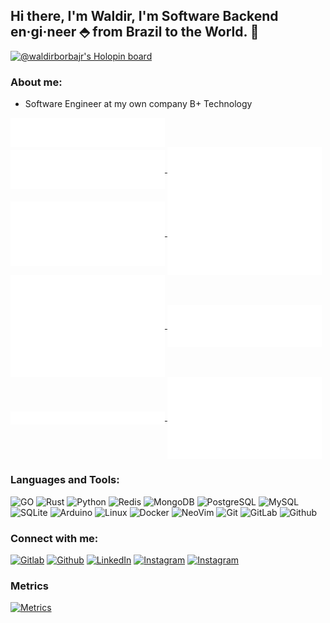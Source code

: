 <!-- Your title -->
## Hi there, I'm Waldir, I'm Software Backend en·gi·neer ⬘ from Brazil to the World. 👋

[![@waldirborbajr's Holopin board](https://holopin.io/api/user/board?user=waldirborbajr)](https://holopin.io/@waldirborbajr)

### About me:

- Software Engineer at my own company B+ Technology

<a href="https://github.com/waldirborbajr">
  <img align="center" width="49%" src="./header.svg" />
</a>
<br/>
<a href="https://github.com/waldirborbajr">
  <img align="center" width="49%" src="./repositories.svg" />
</a>
<a href="https://github.com/waldirborbajr">
  <img align="center" width="49%" src="./acti_comm.svg" />
</a>

<a href="https://github.com/waldirborbajr">
  <img align="center" width="49%" src="./iso_calender.svg" />
</a>

<a href="https://github.com/waldirborbajr">
    <img align="center" width="49%" src="./issue_pr_lang.svg" />
</a>

<a href="https://github.com/waldirborbajr">
  <img align="center" width="49%" src="./github-habits.svg" />
</a>
<a href="https://github.com/waldirborbajr">
    <img align="center" width="49%" src="./achievements.svg" />
</a>
<a href="https://github.com/waldirborbajr">
    <img align="center" width="49%" src="./starred.svg" />
</a>
<a href="https://github.com/waldirborbajr">
    <img align="center" width="49%" src="./recent_starred.svg" />
</a>

### Languages and Tools:


<p>
<img alt="GO" src="https://www.vectorlogo.zone/logos/golang/golang-icon.svg" />
<img alt="Rust" src="https://www.vectorlogo.zone/logos/rust-lang/rust-lang-icon.svg" />
<img alt="Python" src="https://www.vectorlogo.zone/logos/python/python-icon.svg" />
<img alt="Redis" src="https://www.vectorlogo.zone/logos/redis/redis-icon.svg" />
<img alt="MongoDB" src="https://www.vectorlogo.zone/logos/mongodb/mongodb-icon.svg" />
<img alt="PostgreSQL" src="https://www.vectorlogo.zone/logos/postgresql/postgresql-icon.svg" />
<img alt="MySQL" src="https://www.vectorlogo.zone/logos/mysql/mysql-icon.svg" />
<img alt="SQLite" src="https://www.vectorlogo.zone/logos/sqlite/sqlite-icon.svg" />
<img alt="Arduino" src="https://www.vectorlogo.zone/logos/arduino/arduino-icon.svg" /> 
<img alt="Linux" src="https://www.vectorlogo.zone/logos/linux/linux-icon.svg" />
<img alt="Docker" src="https://www.vectorlogo.zone/logos/docker/docker-icon.svg" />
<img alt="NeoVim" src="https://www.vectorlogo.zone/logos/neovimio/neovimio-icon.svg" />
<img alt="Git" src="https://www.vectorlogo.zone/logos/git-scm/git-scm-icon.svg" />
<img alt="GitLab" src="https://www.vectorlogo.zone/logos/gitlab/gitlab-icon.svg" />
<img alt="Github" src="https://www.vectorlogo.zone/logos/github/github-icon.svg" />
</p>

 ### Connect with me:

[<img alt="Gitlab" src="https://www.vectorlogo.zone/logos/gitlab/gitlab-ar21.svg" />](https://gitlab.com/wborbajr)
[<img alt="Github" src="https://www.vectorlogo.zone/logos/github/github-ar21.svg" />](https://github.com/wborbajr)
[<img alt="LinkedIn" src="https://www.vectorlogo.zone/logos/linkedin/linkedin-ar21.svg" />](https://www.linkedin.com/in/wborbajr/)
[<img alt="Instagram" src="https://www.vectorlogo.zone/logos/instagram/instagram-ar21.svg" />](https://instagram.com/waldirborbajr)
[<img alt="Instagram" src="https://www.vectorlogo.zone/logos/buymeacoffee/buymeacoffee-ar21.svg" />](https://www.buymeacoffee.com/wborbajr)

### Metrics
[<img alt="Metrics" />](https://github.com/lowlighter/metrics)
